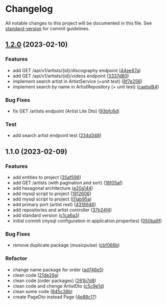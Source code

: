 # Changelog

All notable changes to this project will be documented in this file. See [standard-version](https://github.com/conventional-changelog/standard-version) for commit guidelines.

## [1.2.0](https://github.com/pperezp/music-pulse/compare/v1.1.0...v1.2.0) (2023-02-10)


### Features

* add GET /api/v1/artists/{id}/discography endpoint ([44ee87a](https://github.com/pperezp/music-pulse/commits/44ee87a21d6105eb39286a7a5959db6ed7354e42))
* add GET /api/v1/artists/{id}/videos endpoint ([3337d80](https://github.com/pperezp/music-pulse/commits/3337d804e5f0521a1c99ebf59f38cd945299839e))
* implement search artist in ArtistService (+unit test) ([8f7e256](https://github.com/pperezp/music-pulse/commits/8f7e25677f27595c68dbadd550eec5a6fea208bf))
* implement search by name in ArtistRepository (+ unit test) ([caebd84](https://github.com/pperezp/music-pulse/commits/caebd84b12b22ec04fa2a21f3a22694c21c14396))


### Bug Fixes

* fix GET /artists endpoint (Artist Lite Dto) ([93bfc6d](https://github.com/pperezp/music-pulse/commits/93bfc6d87d47fdcfe62ab39234e5a21eb4ea4f7c))


### Test

* add search artist endpoint test ([234d348](https://github.com/pperezp/music-pulse/commits/234d34891d988c3baebcc3d493352313d54c755e))

## 1.1.0 (2023-02-09)


### Features

* add entities to project ([35af598](https://github.com/pperezp/music-pulse/commits/35af598abe4385060c41b3575d7c083a56962876))
* add GET /artists (with pagination and sort) ([18f05af](https://github.com/pperezp/music-pulse/commits/18f05afc0c4b93865feee8b62c231dd8998e83bc))
* add hexagonal architecture ([e20a144](https://github.com/pperezp/music-pulse/commits/e20a1448d4465fda8528185dfb1be85aa8a58cd4))
* add mysql script to project ([1912606](https://github.com/pperezp/music-pulse/commits/19126064d63781e2e2baf16883153a75e731227e))
* add mysql script to project ([01ab95a](https://github.com/pperezp/music-pulse/commits/01ab95abd8055546afb31ff1e48d51318df5f57e))
* add primary port (artist rest) ([4318946](https://github.com/pperezp/music-pulse/commits/431894603ddaff0ddc8593f5e45122ee54272c93))
* add repositories and artist controller ([37b24f4](https://github.com/pperezp/music-pulse/commits/37b24f434e2d2c54e84d8a3673aa2b4e1bac4960))
* add standard version ([c1ca6a3](https://github.com/pperezp/music-pulse/commits/c1ca6a31682f2b29c66867fd206571d077789914))
* initial commit (mysql configuration in application.properties) ([050ba9f](https://github.com/pperezp/music-pulse/commits/050ba9fd66e645c5d2df59d303f71f31b3afc40c))


### Bug Fixes

* remove duplicate package (musicpulse) ([cbf066b](https://github.com/pperezp/music-pulse/commits/cbf066bf8ee66fe53aa1aa3076b4e01d93b92f0f))


### Refactor

* change name package for order ([ad746e5](https://github.com/pperezp/music-pulse/commits/ad746e59eca449e2b520741863eee029d1a7a46a))
* clean code ([21de29a](https://github.com/pperezp/music-pulse/commits/21de29afce3aafea62bd55ae01516cb7b5f69653))
* clean code (order packages) ([261b7d8](https://github.com/pperezp/music-pulse/commits/261b7d85418442b6cdf748d206facafcd2017f76))
* clean code and chenge ArtistDto ([c5c9e1d](https://github.com/pperezp/music-pulse/commits/c5c9e1dc3700d58e1ebc06cad446fc2b794a4ceb))
* clean some code ([845c38b](https://github.com/pperezp/music-pulse/commits/845c38b7ebb09723cf0a61b1ac1222ee1d461222))
* create PageDto instead Page ([4e88c17](https://github.com/pperezp/music-pulse/commits/4e88c171540443679afb1de146f6c528069cb3da))
